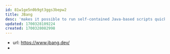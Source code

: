 ```yaml
---
id: 81w1ge5n0b9gt3ggs3bepw2
title: JBang
desc: 'makes it possible to run self-contained Java-based scripts quickly'
updated: 1700328109224
created: 1700328082998
---
```


- url: https://www.jbang.dev/
- 